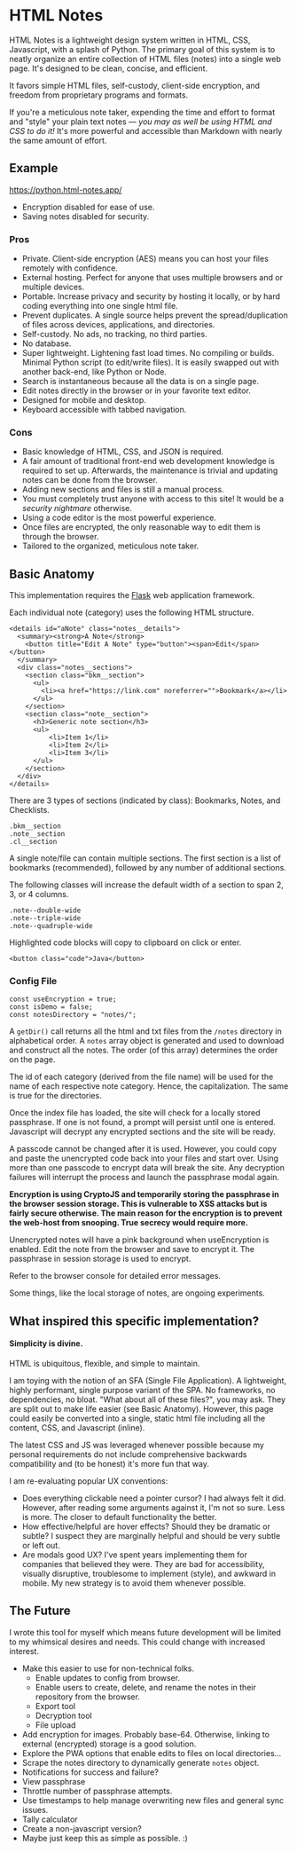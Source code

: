 # HTML Notes

HTML Notes is a lightweight design system written in HTML, CSS, Javascript, with a splash of Python. The primary goal of this system is to neatly organize an entire collection of HTML files (notes) into a single web page. It's designed to be clean, concise, and efficient.

It favors simple HTML files, self-custody, client-side encryption, and freedom from proprietary programs and formats.

If you're a meticulous note taker, expending the time and effort to format and "style" your plain text notes — *you may as well be using HTML and CSS to do it!*
It's more powerful and accessible than Markdown with nearly the same amount of effort.

## Example
https://python.html-notes.app/
* Encryption disabled for ease of use.
* Saving notes disabled for security.


### Pros
* Private. Client-side encryption (AES) means you can host your files remotely with confidence.
* External hosting. Perfect for anyone that uses multiple browsers and or multiple devices.
* Portable. Increase privacy and security by hosting it locally, or by hard coding everything into one single html file.
* Prevent duplicates. A single source helps prevent the spread/duplication of files across devices, applications, and directories.
* Self-custody. No ads, no tracking, no third parties.
* No database.
* Super lightweight. Lightening fast load times. No compiling or builds. Minimal Python script (to edit/write files). It is easily swapped out with another back-end, like Python or Node.
* Search is instantaneous because all the data is on a single page.
* Edit notes directly in the browser or in your favorite text editor.
* Designed for mobile and desktop.
* Keyboard accessible with tabbed navigation.


### Cons
* Basic knowledge of HTML, CSS, and JSON is required.
* A fair amount of traditional front-end web development knowledge is required to set up. Afterwards, the maintenance is trivial and updating notes can be done from the browser.
* Adding new sections and files is still a manual process.
* You must completely trust anyone with access to this site! It would be a _security nightmare_ otherwise.
* Using a code editor is the most powerful experience.
* Once files are encrypted, the only reasonable way to edit them is through the browser.
* Tailored to the organized, meticulous note taker.


## Basic Anatomy

This implementation requires the [Flask](https://flask.palletsprojects.com/en/2.2.x/) web application framework.

Each individual note (category) uses the following HTML structure.

    <details id="aNote" class="notes__details">
      <summary><strong>A Note</strong>
        <button title="Edit A Note" type="button"><span>Edit</span></button>
      </summary>
      <div class="notes__sections">
        <section class="bkm__section">
          <ul>
            <li><a href="https://link.com" noreferrer="">Bookmark</a></li>
          </ul>
        </section>
        <section class="note__section">
          <h3>Generic note section</h3>
          <ul>
              <li>Item 1</li>
              <li>Item 2</li>
              <li>Item 3</li>
          </ul>
        </section>
      </div>
    </details>

There are 3 types of sections (indicated by class): Bookmarks, Notes, and Checklists.

    .bkm__section
    .note__section
    .cl__section

A single note/file can contain multiple sections. The first section is a list of bookmarks (recommended), followed by any number of additional sections.

The following classes will increase the default width of a section to span 2, 3, or 4 columns.

    .note--double-wide
    .note--triple-wide
    .note--quadruple-wide

Highlighted code blocks will copy to clipboard on click or enter.

    <button class="code">Java</button>

### Config File
    const useEncryption = true;
    const isDemo = false;
    const notesDirectory = "notes/";

A `getDir()` call returns all the html and txt files from the `/notes` directory in alphabetical order. A `notes` array object is generated and used to download and construct all the notes. The order (of this array) determines the order on the page. 

The id of each category (derived from the file name) will be used for the name of each respective note category. Hence, the capitalization. The same is true for the directories.

Once the index file has loaded, the site will check for a locally stored passphrase. If one is not found, a prompt will persist until one is entered. Javascript will decrypt any encrypted sections and the site will be ready.

A passcode cannot be changed after it is used. However, you could copy and paste the unencrypted code back into your files and start over. Using more than one passcode to encrypt data will break the site. Any decryption failures will interrupt the process and launch the passphrase modal again.

**Encryption is using CryptoJS and temporarily storing the passphrase in the browser session storage. This is vulnerable to XSS attacks but is fairly secure otherwise. The main reason for the encryption is to prevent the web-host from snooping. True secrecy would require more.**

Unencrypted notes will have a pink background when useEncryption is enabled. Edit the note from the browser and save to encrypt it. The passphrase in session storage is used to encrypt.

Refer to the browser console for detailed error messages.

Some things, like the local storage of notes, are ongoing experiments. 



## What inspired this specific implementation?

#### Simplicity is divine.

HTML is ubiquitous, flexible, and simple to maintain.

I am toying with the notion of an SFA (Single File Application). A lightweight, highly performant, single purpose variant of the SPA. No frameworks, no dependencies, no bloat. "What about all of these files?", you may ask. They are split out to make life easier (see Basic Anatomy). However, this page could easily be converted into a single, static html file including all the content, CSS, and Javascript (inline).

The latest CSS and JS was leveraged whenever possible because my personal requirements do not include comprehensive backwards compatibility and (to be honest) it's more fun that way.

I am re-evaluating popular UX conventions:

* Does everything clickable need a pointer cursor? I had always felt it did. However, after reading some arguments against it, I'm not so sure. Less is more. The closer to default functionality the better.
* How effective/helpful are hover effects? Should they be dramatic or subtle? I suspect they are marginally helpful and should be very subtle or left out.
* Are modals good UX? I've spent years implementing them for companies that believed they were. They are bad for accessibility, visually disruptive, troublesome to implement (style), and awkward in mobile. My new strategy is to avoid them whenever possible.




## The Future
I wrote this tool for myself which means future development will be limited to my whimsical desires and needs. This could change with increased interest.
* Make this easier to use for non-technical folks.
  * Enable updates to config from browser.
  * Enable users to create, delete, and rename the notes in their repository from the browser.
  * Export tool
  * Decryption tool
  * File upload
* Add encryption for images. Probably base-64. Otherwise, linking to external (encrypted) storage is a good solution.
* Explore the PWA options that enable edits to files on local directories...
* Scrape the notes directory to dynamically generate `notes` object.
* Notifications for success and failure?
* View passphrase
* Throttle number of passphrase attempts.
* Use timestamps to help manage overwriting new files and general sync issues.
* Tally calculator
* Create a non-javascript version?
* Maybe just keep this as simple as possible. :)